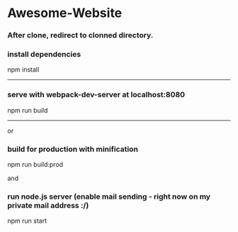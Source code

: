 # Awesome-Website

### After clone, redirect to clonned directory.

### install dependencies
npm install

---

### serve with webpack-dev-server at localhost:8080
npm run build

---

or

### build for production with minification
npm run build:prod

and

### run node.js server (enable mail sending - right now on my private mail address :/)
npm run start
